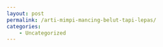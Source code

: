 ```yaml
---
layout: post
permalink: /arti-mimpi-mancing-belut-tapi-lepas/
categories:
    - Uncategorized
---
```


